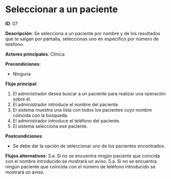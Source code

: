 # Seleccionar a un paciente
**ID**: 07

**Descripción**: Se selecciona a un paciente por nombre y de los resultados que te salgan por pantalla, seleccionas uno en específico por número de telefono.

**Actores principales**: Clínica

**Precondiciones**:
* Ninguna

**Flujo principal**:
1. El administrador desea buscar a un paciente para realizar una operación sobre él.
2. El administrador introduce el nombre del paciente.
3. El sistema muestra una lista con todos los pacientes cuyo nombre coincida con la búsqueda.
4. El administrador introduce el teléfono del paciente.
5. El sistema selecciona ese paciente.

**Postcondiciones**:
* Se debe dar la opción de seleccionar uno de los pacientes encontrados.

**Flujos alternativos**:
3.a. Si no se encuentra ningún paciente que coincida con el nombre introducido se mostrará un aviso.
5.a. Si no se encuentra ningún paciente que coincida con el número de teléfono introducido se mostrará un aviso.
 
